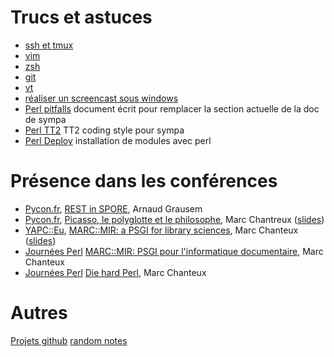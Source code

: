 # Trucs et astuces

* [ssh et tmux](tips/ssh_and_tmux.html)
* [vim](tips/vim.html)
* [zsh](tips/zsh.html)
* [git](tips/git.html)
* [vt](tips/vt.html)
* [réaliser un screencast sous windows](tips/screencasting.html)
* [Perl pitfalls](dev/perl/pitfalls.html) document écrit pour remplacer la section actuelle de la doc de sympa
* [Perl TT2](dev/perl/tt2.html) TT2 coding style pour sympa
* [Perl Deploy](dev/perl/modules.html) installation de modules avec perl

# Présence dans les conférences

* [Pycon.fr](http://www.pycon.fr/2012/), [REST in SPORE](http://www.pycon.fr/2012/schedule/presentation/25/), Arnaud Grausem
* [Pycon.fr](http://www.pycon.fr/2012/), [Picasso, le polyglotte et le philosophe](http://www.pycon.fr/2012/schedule/presentation/14/), Marc Chantreux ([slides](talks/12/pycon.fr/picasso.pdf))
* [YAPC::Eu](http://act.yapc.eu/ye2012/), [MARC::MIR: a PSGI for library sciences](http://act.yapc.eu/ye2012/talk/4190), Marc Chanteux ([slides](talks/12/ye/mir/index.html))
* [Journées Perl](http://journeesperl.fr/fpw2012/) [MARC::MIR: PSGI pour l'informatique documentaire](http://journeesperl.fr/fpw2012/talk/4144), Marc Chanteux 
* [Journées Perl](http://journeesperl.fr/fpw2012/) [Die hard Perl](http://journeesperl.fr/fpw2012/talk/4051), Marc Chanteux

# Autres


[Projets github](//:github.io/unistra)
[random notes](notes.html)

